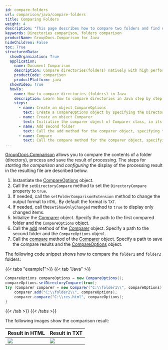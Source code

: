 ```yaml
---
id: compare-folders
url: comparison/java/compare-folders
title: Comparing Folders
weight: 4
description: "This page describes how to compare two folders and find out which files/folders were deleted, added or modified."
keywords: Directories comparison, folders comparison
productName: GroupDocs.Comparison for Java
hideChildren: False
toc: True
structuredData:
  showOrganization: True
  application:
    name: Document Comparison
    description: Compare directories(folders) natively with high performance using Java language and GroupDocs.Comparison for Java
    productCode: comparison
    productPlatform: java
  showVideo: True
  howTo:
    name: How to compare directories (folders) in Java
    description: Learn how to compare directories in Java step by step
    steps:
      - name: Create an object CompareOptions
        text: Create a CompareOptions object by specifying the DirectoryCompare option - true.
      - name: Create an object Comparer
        text: Initialize the comparer object of Comparer class, in its parameters specify the path to the first compared folder, the second parameter is the CompareOptions object.
      - name: Add second folder
        text: Call the add method for the comparer object, specifying the path to the second folder and the CompareOptions object.
      - name: Compare
        text: Call the compare method for the comparer object, specifying the path to save the compare results and the CompareOptions object.
---
```


[GroupDocs.Comparison](https://products.groupdocs.com/comparison/java) allows you to compare the contents of a folder (directory), process and save the result of processing. The steps for _starting the comparison_ and _configuring_ the display of the processing result in the resulting file are described below.

1. Instantiate the [CompareOptions](https://reference.groupdocs.com/comparison/java/com.groupdocs.comparison.options/compareoptions) object. 
1. Call the `setDirectoryCompare` method to set the `DirectoryCompare` property to `true`.
1. If needed, call the `setFolderComparisonExtension` method to change the output format to `HTML`. By default the format is `TXT`.
1. If needed, call the`setShowOnlyChanged` method to `true` to display only changed items.
2. Initialize the [Comparer](https://reference.groupdocs.com/comparison/java/com.groupdocs.comparison/comparer) object. Specify the path to the first compared folder and the `CompareOptions` object.
3. Call the [add](https://reference.groupdocs.com/comparison/java/com.groupdocs.comparison/comparer/#add-java.lang.String-com.groupdocs.comparison.options.CompareOptions-) method of the [Comparer](https://reference.groupdocs.com/comparison/java/com.groupdocs.comparison/comparer) object. Specify a  path to the second folder and the `CompareOptions` object.
4. Call the [compare](https://reference.groupdocs.com/comparison/java/com.groupdocs.comparison/comparer/#compare-java.lang.String-com.groupdocs.comparison.options.CompareOptions-) method of the [Comparer](https://reference.groupdocs.com/comparison/java/com.groupdocs.comparison/comparer) object. Specify a path to save the compare results and the [CompareOptions](https://reference.groupdocs.com/comparison/java/com.groupdocs.comparison.options/compareoptions) object.

The following code snippet shows how to compare the `folder1` and `folder2` folders:

{{< tabs "example1">}}
{{< tab "Java" >}}
```java
CompareOptions compareOptions = new CompareOptions();
compareOptions.setDirectoryCompare(true);
try (Comparer comparer = new Comparer("C:\\folder1\\", compareOptions)) {
    comparer.add("C:\\folder2\\", compareOptions);
    comparer.compare("C:\\res.html", compareOptions);
}
```
{{< /tab >}}
{{< /tabs >}}

The following images show the comparison result:

| Result in HTML                                                 | Result in TXT                                                 |
| -------------------------------------------------------------- | ------------------------------------------------------------- |
| ![](/comparison/java/images/result-comparison-folders-html.png) | ![](/comparison/java/images/result-comparison-folders-txt.png) |
